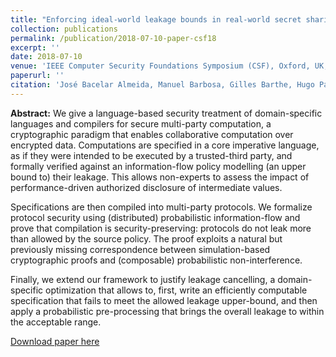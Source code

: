 ```yaml
---
title: "Enforcing ideal-world leakage bounds in real-world secret sharing MPC frameworks"
collection: publications
permalink: /publication/2018-07-10-paper-csf18
excerpt: ''
date: 2018-07-10
venue: 'IEEE Computer Security Foundations Symposium (CSF), Oxford, UK, 2018'
paperurl: ''
citation: 'José Bacelar Almeida, Manuel Barbosa, Gilles Barthe, Hugo Pacheco, Vitor Pereira and Bernardo Portela, Enforcing ideal-world leakage bounds in real-world secret sharing MPC frameworks. In IEEE Computer Security Foundations Symposium (CSF), Oxford, UK, 2018'
---
```

**Abstract:** We give a language-based security treatment of domain-specific languages and compilers for secure multi-party computation, a cryptographic paradigm that enables collaborative computation over encrypted data. Computations are specified in a core imperative language, as if they were intended to be executed by a trusted-third party, and formally verified against an information-flow policy modelling (an upper bound to) their leakage. This allows non-experts to assess the impact of performance-driven authorized disclosure of intermediate values. 

Specifications are then compiled into multi-party protocols. We formalize protocol security using (distributed) probabilistic information-flow and prove that compilation is security-preserving: protocols do not leak more than allowed by the source policy. The proof exploits a natural but previously missing correspondence between simulation-based cryptographic proofs and (composable) probabilistic non-interference. 

Finally, we extend our framework to justify leakage cancelling, a domain-specific optimization that allows to, first, write an efficiently computable specification that fails to meet the allowed leakage upper-bound, and then apply a probabilistic pre-processing that brings the overall leakage to within the acceptable range.

[Download paper here](https://vm2p.github.io/files/2018-csf-mpc.pdf)

